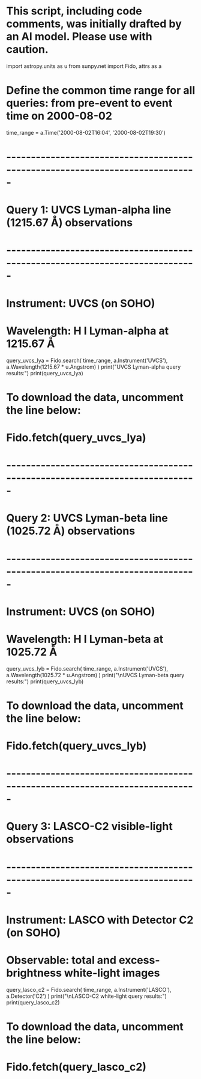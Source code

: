 # This script, including code comments, was initially drafted by an AI model. Please use with caution.

import astropy.units as u
from sunpy.net import Fido, attrs as a

# Define the common time range for all queries: from pre-event to event time on 2000-08-02
time_range = a.Time('2000-08-02T16:04', '2000-08-02T19:30')

# -----------------------------------------------------------------------------
# Query 1: UVCS Lyman-alpha line (1215.67 Å) observations
# -----------------------------------------------------------------------------
# Instrument: UVCS (on SOHO)
# Wavelength: H I Lyman-alpha at 1215.67 Å
query_uvcs_lya = Fido.search(
    time_range,
    a.Instrument('UVCS'),
    a.Wavelength(1215.67 * u.Angstrom)
)
print("UVCS Lyman-alpha query results:")
print(query_uvcs_lya)
# To download the data, uncomment the line below:
# Fido.fetch(query_uvcs_lya)

# -----------------------------------------------------------------------------
# Query 2: UVCS Lyman-beta line (1025.72 Å) observations
# -----------------------------------------------------------------------------
# Instrument: UVCS (on SOHO)
# Wavelength: H I Lyman-beta at 1025.72 Å
query_uvcs_lyb = Fido.search(
    time_range,
    a.Instrument('UVCS'),
    a.Wavelength(1025.72 * u.Angstrom)
)
print("\nUVCS Lyman-beta query results:")
print(query_uvcs_lyb)
# To download the data, uncomment the line below:
# Fido.fetch(query_uvcs_lyb)

# -----------------------------------------------------------------------------
# Query 3: LASCO-C2 visible-light observations
# -----------------------------------------------------------------------------
# Instrument: LASCO with Detector C2 (on SOHO)
# Observable: total and excess-brightness white-light images
query_lasco_c2 = Fido.search(
    time_range,
    a.Instrument('LASCO'),
    a.Detector('C2')
)
print("\nLASCO-C2 white-light query results:")
print(query_lasco_c2)
# To download the data, uncomment the line below:
# Fido.fetch(query_lasco_c2)
